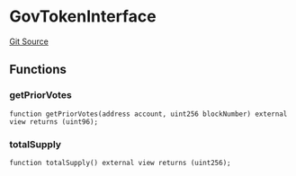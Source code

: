 # GovTokenInterface
[Git Source](https://github.com/Maia-DAO/test-env-V2/blob/84b5f9e8695c91ddb02f27bb3dfb1c652f55ced4/governance/GovernorBravoInterfaces.sol)


## Functions
### getPriorVotes


```solidity
function getPriorVotes(address account, uint256 blockNumber) external view returns (uint96);
```

### totalSupply


```solidity
function totalSupply() external view returns (uint256);
```

